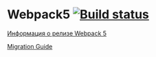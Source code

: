 # Webpack5 [![Build status](https://ci.appveyor.com/api/projects/status/0tkcyrk0oc6i4gws?svg=true)](https://ci.appveyor.com/project/MrDmitryVinogradov/ajh-env)


[Информация о релизе Webpack 5](https://webpack.js.org/blog/2020-10-10-webpack-5-release/)

[Migration Guide](https://webpack.js.org/migrate/5/)
